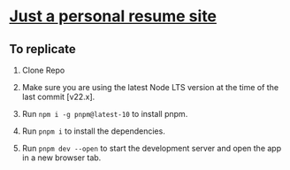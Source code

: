 # [Just a personal resume site](https://ari-s-123.github.io/Personal-Site)

## To replicate

1. Clone Repo

2. Make sure you are using the latest Node LTS version at the time of the last commit [v22.x].

3. Run `npm i -g pnpm@latest-10` to install pnpm.

4. Run `pnpm i` to install the dependencies.

5. Run `pnpm dev --open` to start the development server and open the app in a new browser tab.
